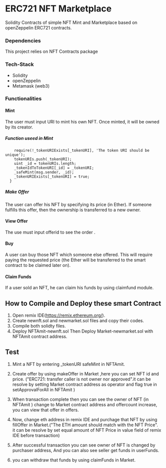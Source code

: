 # ERC721 NFT Marketplace
Solidity Contracts of simple NFT Mint and Marketplace based on openZeppelin ERC721 contracts.


### Dependencies
This project relies on NFT Contracts package


### Tech-Stack
 -  Solidity
 -  openZeppelin
 -  Metamask (web3)

### Functionalities

#### Mint
The user must input URI to mint his own NFT. Once minted,  it will be owned by its creator. 

##### Function useed in Mint
```  function safeMint(string memory _tokenURI) public {
    require(!_tokenURIExists[_tokenURI], 'The token URI should be unique');
    tokenURIs.push(_tokenURI);    
    uint _id = tokenURIs.length;
    _tokenIdToTokenURI[_id] = _tokenURI;
    _safeMint(msg.sender, _id);
    _tokenURIExists[_tokenURI] = true;
  }
 ```

##### Make Offer
The user can offer his NFT by specifying its price (in Ether). If someone fulfills this offer, then the ownership is transferred to a new owner.

#### View Offer
The use must input offerid to see the order .


#### Buy
A user can buy those NFT which someone else offered. This will require paying the requested price (the Ether will be transferred to the smart contract to be claimed later on).

#### Claim Funds
If a user sold an NFT, he can claim his funds by using claimfund module.


## How to Compile and Deploy these smart Contract
1. Open remix IDE(https://remix.ethereum.org/).
2. Create newnft.sol and newmarket.sol files and copy their codes.
3. Compile both solidty files.
4. Deploy NFTAmit-newnft.sol Then Deploy Market-newmarket.sol with NFTAmit contract address.

## Test
1. Mint a NFT by entering _tokenURI safeMint in NFTAmit.
2. Create offer by using makeOffer in Market ,here you can set NFT id and price. ("ERC721: transfer caller is not owner nor approved".it can be resolve by setting Market contract address as operator and flag true in setApprovalForAll in NFTAmit )
3. When transaction complete then you can see the owner of NFT (in NFTAmit ) change to Market contract address and offercount increase, you can view that offer in offers.  
4. Now, change  eth address in remix IDE and purchage that NFT by using fillOffer in Market.("The ETH amount should match with the NFT Price".  it can be resolve by set equal amount of NFT Price in value field of remix IDE before transaction) 

5. After successful transaction you can see owner of NFT is changed by purchaser address, And you can also see seller get funds in userFunds.
6. you can withdraw that funds by using claimFunds in Market.
 
 


